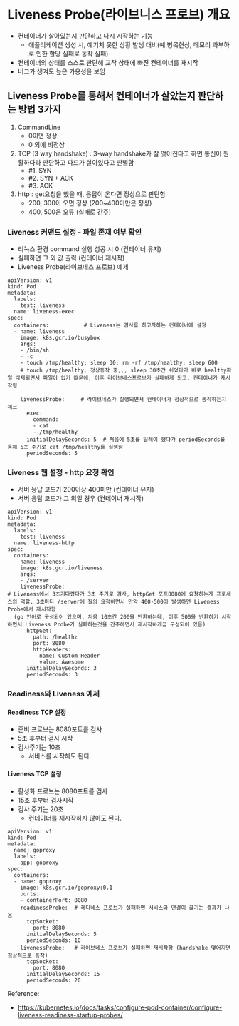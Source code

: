 # Liveness Probe(라이브니스 프로브) 개요
- 컨테이너가 살아있는지 판단하고 다시 시작하는 기능
  - 애플리케이션 생성 시, 예기치 못한 상황 발생 대비(예:병목현상, 메모리 과부하로 인한 할당 실패로 동작 실패) 
- 컨테이너의 상태를 스스로 판단해 교착 상태에 빠진 컨테이너를 재시작
- 버그가 생겨도 높은 가용성을 보임

## Liveness Probe를 통해서 컨테이너가 살았는지 판단하는 방법 3가지
1. CommandLine
   - 0이면 정상
   - 0 외에 비정상
2. TCP (3 way handshake) : 3-way handshake가 잘 맺어진다고 하면 통신이 원활하다라 판단하고 파드가 살아있다고 판별함
   - #1. SYN
   - #2. SYN + ACK
   - #3. ACK
3. http : get요청을 했을 때, 응답이 온다면 정상으로 판단함
   - 200, 300이 오면 정상 (200~400미만은 정상)
   - 400, 500은 오류 (실패로 간주)


### Liveness 커맨드 설정 - 파일 존재 여부 확인
   - 리눅스 환경 command 실행 성공 시 0 (컨테이너 유지)
   - 실패하면 그 외 값 출력 (컨테이너 재시작)
- Liveness Probe(라이브네스 프로브) 예제
```
apiVersion: v1
kind: Pod
metadata:
  labels:
    test: liveness
  name: liveness-exec
spec:
  containers:           # Liveness는 검사를 하고자하는 컨테이너에 설정
  - name: liveness
    image: k8s.gcr.io/busybox
    args:
    - /bin/sh
    - -c
    - touch /tmp/healthy; sleep 30; rm -rf /tmp/healthy; sleep 600  
    # touch /tmp/healthy; 정상동작 중,,, sleep 30초간 쉬었다가 바로 healthy파일 삭제되면서 파일이 없기 떄문에, 이후 라이브네스프로브가 실패하게 되고, 컨테이너가 재시작됨
   
    livenessProbe:     # 라이브네스가 실행되면서 컨테이너가 정상적으로 동작하는지 체크
      exec:
        command:
        - cat
        - /tmp/healthy  
      initialDelaySeconds: 5  # 처음에 5초를 딜레이 했다가 periodSeconds를 통해 5초 주기로 cat /tmp/healthy를 실행함
      periodSeconds: 5
```



### Liveness 웹 설정 - http 요청 확인
   - 서버 응답 코드가 200이상 400미만 (컨테이너 유지)
   - 서버 응답 코드가 그 외일 경우 (컨테이너 재시작)

```
apiVersion: v1
kind: Pod
metadata:
  labels:
    test: liveness
  name: liveness-http
spec:
  containers:
  - name: liveness
    image: k8s.gcr.io/liveness
    args:
    - /server
    livenessProbe:  
# Liveness에서 3초기다렸다가 3초 주기로 검사, httpGet 포트8080에 요청하는게 프로세스의 역할. 3초마다 /server에 질의 요청하면서 만약 400-500이 발생하면 Liveness Probe에서 재시작함
  (go 언어로 구성되어 있으며, 처음 10초간 200을 반환하는데, 이후 500을 반환하기 시작하면서 Liveness Probe가 실패하는것을 간주하면서 재시작하게끔 구성되어 있음)
      httpGet:
        path: /healthz
        port: 8080
        httpHeaders:
        - name: Custom-Header
          value: Awesome
      initialDelaySeconds: 3
      periodSeconds: 3
```


### Readiness와 Liveness 예제
#### Readiness TCP 설정
- 준비 프로브는 8080포트를 검사
- 5초 후부터 검사 시작
- 검사주기는 10초
   - 서비스를 시작해도 된다.

#### Liveness TCP 설정
- 활성화 프로브는 8080포트를 검사
- 15초 후부터 검사시작
- 검사 주기는 20초
  - 컨테이너를 재시작하지 않아도 된다.

```
apiVersion: v1
kind: Pod
metadata:
  name: goproxy
  labels:
    app: goproxy
spec:
  containers:
  - name: goproxy
    image: k8s.gcr.io/goproxy:0.1
    ports:
    - containerPort: 8080
    readinessProbe:  # 레디네스 프로브가 실패하면 서비스와 연결이 끊기는 결과가 나옴
      tcpSocket:
        port: 8080
      initialDelaySeconds: 5
      periodSeconds: 10
    livenessProbe:   # 라이브네스 프로브가 실패하면 재시작함 (handshake 맺어지면 정상적으로 동작)
      tcpSocket:
        port: 8080
      initialDelaySeconds: 15
      periodSeconds: 20
```


Reference:
- https://kubernetes.io/docs/tasks/configure-pod-container/configure-liveness-readiness-startup-probes/
